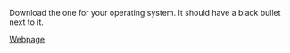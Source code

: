 Download the one for your operating system. It should have a black bullet next to it.

[Webpage](https://www.sublimetext.com/3#type=iframe&width=600&height=300)
